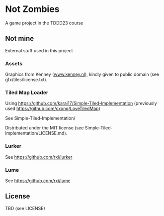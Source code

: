 # Not Zombies #
A game project in the TDDD23 course

## Not mine ##
External stuff used in this project

### Assets ###
Graphics from Kenney (www.kenney.nl), kindly given to public domain (see
gfx/tiles/license.txt).

### Tiled Map Loader ###
Using https://github.com/karai17/Simple-Tiled-Implementation
(previously used https://github.com/cxong/LoveTiledMap)

See Simple-Tiled-Implementation/

Distributed under the MIT license (see Simple-Tiled-Implementation/LICENSE.md).

### Lurker ###
See https://github.com/rxi/lurker

### Lume ###
See https://github.com/rxi/lume

## License ##
TBD (see LICENSE)


